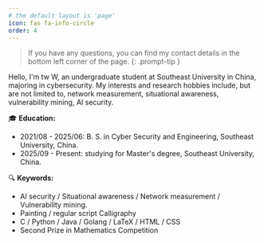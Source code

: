 ```yaml
---
# the default layout is 'page'
icon: fas fa-info-circle
order: 4
---
```


> If you have any questions, you can find my contact details in the bottom left corner of the page.
{: .prompt-tip }

Hello, I'm tw W, an undergraduate student at Southeast University in China, majoring in cybersecurity. My interests and research hobbies include, but are not limited to, network measurement, situational awareness, vulnerability mining, AI security.



🎓 **Education:**

- 2021/08 - 2025/06: B. S. in Cyber Security and Engineering, Southeast University, China.
- 2025/09 - Present: studying for Master's degree, Southeast University, China.

🔍 **Keywords:**

- AI security / Situational awareness / Network measurement / Vulnerability mining.
- Painting / regular script Calligraphy
- C  / Python / Java / Golang / LaTeX / HTML / CSS
- Second Prize in Mathematics Competition

